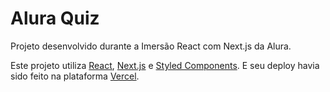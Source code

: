 # Alura Quiz

Projeto desenvolvido durante a Imersão React com Next.js da Alura.

Este projeto utiliza [React](https://reactjs.org/), [Next.js](https://nextjs.org/) e [Styled Components](https://styled-components.com/). E seu deploy havia sido feito na plataforma [Vercel](https://vercel.com/).
